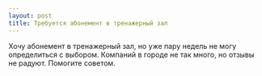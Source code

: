 ```yaml
---
layout: post 
title: Требуется абонемент в тренажерный зал 
--- 
```

Хочу абонемент в тренажерный зал, но уже пару недель не могу определиться с выбором. Компаний в городе не так много, но отзывы не радуют. Помогите советом.